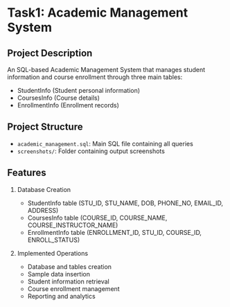 # Task1: Academic Management System

## Project Description
An SQL-based Academic Management System that manages student information and course enrollment through three main tables:
- StudentInfo (Student personal information)
- CoursesInfo (Course details)
- EnrollmentInfo (Enrollment records)

## Project Structure
- `academic_management.sql`: Main SQL file containing all queries
- `screenshots/`: Folder containing output screenshots

## Features
1. Database Creation
   - StudentInfo table (STU_ID, STU_NAME, DOB, PHONE_NO, EMAIL_ID, ADDRESS)
   - CoursesInfo table (COURSE_ID, COURSE_NAME, COURSE_INSTRUCTOR_NAME)
   - EnrollmentInfo table (ENROLLMENT_ID, STU_ID, COURSE_ID, ENROLL_STATUS)

2. Implemented Operations
   - Database and tables creation
   - Sample data insertion
   - Student information retrieval
   - Course enrollment management
   - Reporting and analytics



